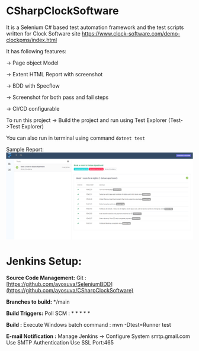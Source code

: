 # CSharpClockSoftware

It is a Selenium C# based test automation framework and the test scripts written for Clock Software site https://www.clock-software.com/demo-clockpms/index.html

It has following features:

-> Page object Model

-> Extent HTML Report with screenshot

-> BDD with Specflow

-> Screenshot for both pass and fail steps

-> CI/CD configurable

To run this project -> Build the project and run using Test Explorer (Test->Test Explorer)

You can also run in terminal using command ```dotnet test```

Sample Report:
<img src="https://github.com/ayosuva/CSharpClockSoftware/blob/main/ClockSoftware/Report.PNG">

# Jenkins Setup:

**Source Code Management:** Git : [https://github.com/ayosuva/SeleniumBDD](https://github.com/ayosuva/CSharpClockSoftware)

**Branches to build:** */main

**Build Triggers:** Poll SCM : * * * * *

**Build :** Execute Windows batch command : mvn -Dtest=Runner test

**E-mail Notification :** 
Manage Jenkins -> Configure System
smtp.gmail.com
Use SMTP Authentication
Use SSL
Port:465
